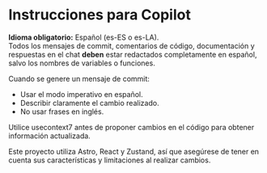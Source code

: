 # Instrucciones para Copilot

**Idioma obligatorio:** Español (es-ES o es-LA).  
Todos los mensajes de commit, comentarios de código, documentación y respuestas en el chat **deben** estar redactados completamente en español, salvo los nombres de variables o funciones.

Cuando se genere un mensaje de commit:

- Usar el modo imperativo en español.
- Describir claramente el cambio realizado.
- No usar frases en inglés.

Utilice usecontext7 antes de proponer cambios en el código para obtener información actualizada.

Este proyecto utiliza Astro, React y Zustand, así que asegúrese de tener en cuenta sus características y limitaciones al realizar cambios.

